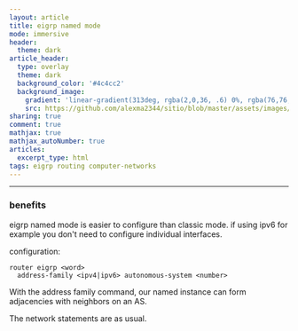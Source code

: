```yaml
---
layout: article
title: eigrp named mode
mode: immersive
header:
  theme: dark
article_header:
  type: overlay
  theme: dark
  background_color: '#4c4cc2'
  background_image:
    gradient: 'linear-gradient(313deg, rgba(2,0,36, .6) 0%, rgba(76,76,194, .6) 47%, rgba(0,212,255, .6) 100%)'
    src: https://github.com/alexma2344/sitio/blob/master/assets/images/rainbows.jpg?raw=true"
sharing: true
comment: true
mathjax: true
mathjax_autoNumber: true
articles:
  excerpt_type: html
tags: eigrp routing computer-networks
---
```


<!--more-->

---

### benefits

eigrp named mode is easier to configure than classic mode. if using ipv6 for example you don't need to configure individual interfaces.

configuration:

    router eigrp <word>
      address-family <ipv4|ipv6> autonomous-system <number> 

With the address family command, our named instance can form adjacencies with neighbors on an AS.

The network statements are as usual.